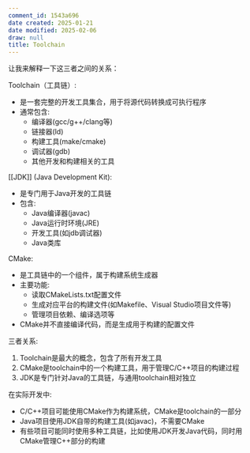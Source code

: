 ```yaml
---
comment_id: 1543a696
date created: 2025-01-21
date modified: 2025-02-06
draw: null
title: Toolchain
---
```

让我来解释一下这三者之间的关系：

Toolchain（工具链）:

- 是一套完整的开发工具集合，用于将源代码转换成可执行程序
- 通常包含:
  - 编译器(gcc/g++/clang等)
  - 链接器(ld)
  - 构建工具(make/cmake)
  - 调试器(gdb)
  - 其他开发和构建相关的工具

[[JDK]] (Java Development Kit):

- 是专门用于Java开发的工具链
- 包含:
  - Java编译器(javac)
  - Java运行时环境(JRE)
  - 开发工具(如jdb调试器)
  - Java类库

CMake:

- 是工具链中的一个组件，属于构建系统生成器
- 主要功能:
  - 读取CMakeLists.txt配置文件
  - 生成对应平台的构建文件(如Makefile、Visual Studio项目文件等)
  - 管理项目依赖、编译选项等
- CMake并不直接编译代码，而是生成用于构建的配置文件

三者关系:

1. Toolchain是最大的概念，包含了所有开发工具
2. CMake是toolchain中的一个构建工具，用于管理C/C++项目的构建过程
3. JDK是专门针对Java的工具链，与通用toolchain相对独立

在实际开发中:

- C/C++项目可能使用CMake作为构建系统，CMake是toolchain的一部分
- Java项目使用JDK自带的构建工具(如javac)，不需要CMake
- 有些项目可能同时使用多种工具链，比如使用JDK开发Java代码，同时用CMake管理C++部分的构建
